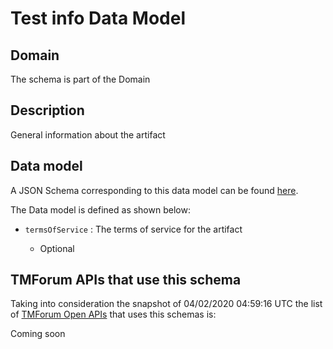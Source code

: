 # Test info Data Model

## Domain

The  schema is part of the  Domain

## Description

General information about the artifact

## Data model

A JSON Schema corresponding to this data model can be found
[here](https://github.com/tmforum-rand/schemas/blob/candidates/Common/TestInfo.schema.json).

The Data model is defined as shown below:

- `termsOfService` : The terms of service for the artifact

  - Optional






## TMForum APIs that use this schema

Taking into consideration the snapshot of 04/02/2020 04:59:16 UTC the list of [TMForum Open APIs](https://www.tmforum.org/open-apis/) that uses this schemas is:

Coming soon